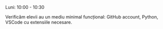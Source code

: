 Luni: 10:00 - 10:30

Verificăm elevii au un mediu minimal funcțional: GitHub account, Python, VSCode cu extensiile necesare.
